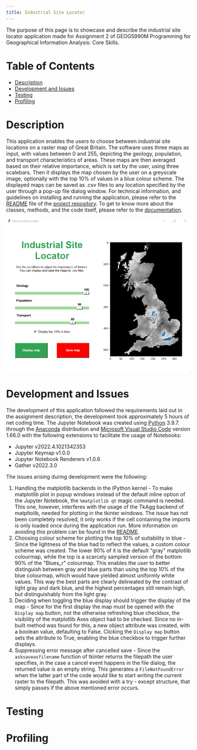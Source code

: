```yaml
---
title: Industrial Site Locator
---
```



The purpose of this page is to showcase and describe the industrial site locator application made for Assignment 2 of GEOG5990M Programming for Geographical Information Analysis: Core Skills.

# Table of Contents
- [Description](#description)
- [Development and Issues](#development-and-issues)
- [Testing](#testing)
- [Profiling](#profiling)

# Description
This application enables the users to choose between industrial site locations on a raster map of Great Britain. The software uses three maps as input, with values between 0 and 255, depicting the geology, population, and transport characteristics of areas. These maps are then averaged based on their relative importance, which is set by the user, using three scalebars. Then it displays the map chosen by the user on a greyscale image, optionally with the top 10% of values in a blue colour scheme. The displayed maps can be saved as .csv files to any location specified by the user through a pop-up file dialog window. For technical information, and guidelines on installing and running the application, please refer to the [README](https://github.com/simagyari/GEOG5990M_Assignment2/blob/main/README.md) file of the [project repository](https://github.com/simagyari/GEOG5990M_Assignment2). To get to know more about the classes, methods, and the code itself, please refer to the [documentation](build/index.html).

![Image of application GUI](images/gui.png)

# Development and Issues
The development of this application followed the requirements laid out in the assignment description, the development took approximately 5 hours of net coding time. The Jupyter Notebook was created using [Python](https://www.python.org/) 3.9.7. through the [Anaconda](https://www.anaconda.com/) distribution and [Microsoft Visual Studio Code](https://code.visualstudio.com/) version 1.66.0 with the following extensions to facilitate the usage of Notebooks:
- Jupyter v2022.4.1021342353
- Jupyter Keymap v1.0.0
- Jupyter Notebook Renderers v1.0.6
- Gather v2022.3.0

The issues arising during development were the following:
1. Handling the matplotlib backends in the IPython kernel - To make matplotlib plot in popup windows instead of the default inline option of the Jupyter Notebook, the `%matplotlib qt` magic command is needed. This one, however, interferes with the usage of the TkAgg backend of matpltolib, needed for plotting in the tkinter windows. The issue has not been completely resolved, it only works if the cell containing the imports is only loaded once during the application run. More information on avoiding this problem can be found in the [README](https://github.com/simagyari/GEOG5990M_Assignment2/blob/main/README.md).
2. Choosing colour scheme for plotting the top 10% of suitability in blue - Since the lightness of the blue had to reflect the values, a custom colour scheme was created. The lower 90% of it is the default "gray" matplotlib colourmap, while the top is a scarcely sampled version of the bottom 90% of the "Blues_r" colourmap. This enables the user to better distinguish between gray and blue parts than using the top 10% of the blue colourmap, which would have yielded almost uniformly white values. This way the best parts are clearly delineated by the contrast of light gray and dark blue, and the highest percentages still remain high, but distinguishably from the light gray.
3. Deciding when toggling the blue display should trigger the display of the map - Since for the first display the map must be opened with the `Display map` button, not the otherwise refreshing blue checkbox, the visibility of the matplotlib Axes object had to be checked. Since no in-built method was found for this, a new object attribute was created, with a boolean value, defaulting to False. Clicking the `Display map` button sets the attribute to True, enabling the blue checkbox to trigger further displays.
4. Suppressing error message after cancelled save - Since the `asksaveasfilename` function of tkinter returns the filepath the user specifies, in the case a cancel event happens in the file dialog, the returned value is an empty string. This generates  a `FileNotFoundError` when the latter part of the code would like to start writing the current raster to the filepath. This was avoided with a try - except structure, that simply passes if the above mentioned error occurs.

# Testing

# Profiling
